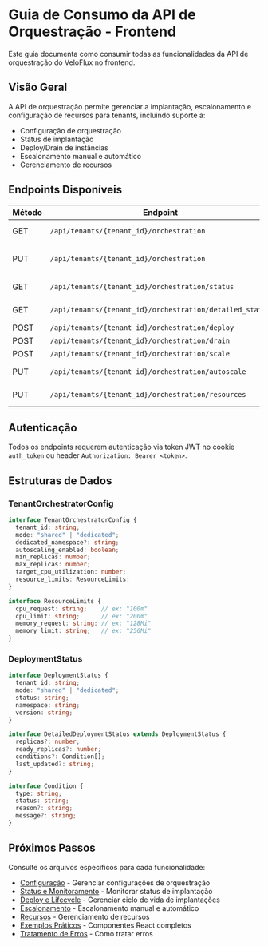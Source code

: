 # Guia de Consumo da API de Orquestração - Frontend

Este guia documenta como consumir todas as funcionalidades da API de orquestração do VeloFlux no frontend.

## Visão Geral

A API de orquestração permite gerenciar a implantação, escalonamento e configuração de recursos para tenants, incluindo suporte a:

- Configuração de orquestração
- Status de implantação
- Deploy/Drain de instâncias
- Escalonamento manual e automático
- Gerenciamento de recursos

## Endpoints Disponíveis

| Método | Endpoint | Descrição |
|--------|----------|-----------|
| GET | `/api/tenants/{tenant_id}/orchestration` | Obter configuração de orquestração |
| PUT | `/api/tenants/{tenant_id}/orchestration` | Definir configuração de orquestração |
| GET | `/api/tenants/{tenant_id}/orchestration/status` | Obter status de implantação |
| GET | `/api/tenants/{tenant_id}/orchestration/detailed_status` | Obter status detalhado |
| POST | `/api/tenants/{tenant_id}/orchestration/deploy` | Iniciar implantação |
| POST | `/api/tenants/{tenant_id}/orchestration/drain` | Drenar instância |
| POST | `/api/tenants/{tenant_id}/orchestration/scale` | Escalonar instância |
| PUT | `/api/tenants/{tenant_id}/orchestration/autoscale` | Configurar autoescalonamento |
| PUT | `/api/tenants/{tenant_id}/orchestration/resources` | Atualizar limites de recursos |

## Autenticação

Todos os endpoints requerem autenticação via token JWT no cookie `auth_token` ou header `Authorization: Bearer <token>`.

## Estruturas de Dados

### TenantOrchestratorConfig

```typescript
interface TenantOrchestratorConfig {
  tenant_id: string;
  mode: "shared" | "dedicated";
  dedicated_namespace?: string;
  autoscaling_enabled: boolean;
  min_replicas: number;
  max_replicas: number;
  target_cpu_utilization: number;
  resource_limits: ResourceLimits;
}

interface ResourceLimits {
  cpu_request: string;    // ex: "100m"
  cpu_limit: string;      // ex: "200m"
  memory_request: string; // ex: "128Mi"
  memory_limit: string;   // ex: "256Mi"
}
```

### DeploymentStatus

```typescript
interface DeploymentStatus {
  tenant_id: string;
  mode: "shared" | "dedicated";
  status: string;
  namespace: string;
  version: string;
}

interface DetailedDeploymentStatus extends DeploymentStatus {
  replicas?: number;
  ready_replicas?: number;
  conditions?: Condition[];
  last_updated?: string;
}

interface Condition {
  type: string;
  status: string;
  reason?: string;
  message?: string;
}
```

## Próximos Passos

Consulte os arquivos específicos para cada funcionalidade:

- [Configuração](./orchestration_configuration.md) - Gerenciar configurações de orquestração
- [Status e Monitoramento](./orchestration_status.md) - Monitorar status de implantação
- [Deploy e Lifecycle](./orchestration_deployment.md) - Gerenciar ciclo de vida de implantações
- [Escalonamento](./orchestration_scaling.md) - Escalonamento manual e automático
- [Recursos](./orchestration_resources.md) - Gerenciamento de recursos
- [Exemplos Práticos](./orchestration_examples.md) - Componentes React completos
- [Tratamento de Erros](./orchestration_error_handling.md) - Como tratar erros
